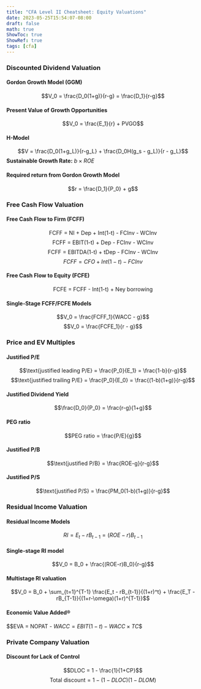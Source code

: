 ```yaml
---
title: "CFA Level II Cheatsheet: Equity Valuations"
date: 2023-05-25T15:54:07-08:00
draft: false
math: true
ShowToc: true
ShowRef: true
tags: [cfa]
---
```

### Discounted Dividend Valuation
#### Gordon Growth Model (GGM)
$$V_0 = \frac{D_0(1+g)}{r-g} = \frac{D_1}{r-g}$$
#### Present Value of Growth Opportunities
$$V_0 = \frac{E_1}{r} + PVGO$$
#### H-Model
$$V = \frac{D_0(1+g_L)}{r-g_L} + \frac{D_0H(g_s - g_L)}{r - g_L}$$
**Sustainable Growth Rate:** $b \times ROE$
#### Required return from Gordon Growth Model
$$r = \frac{D_1}{P_0} + g$$

### Free Cash Flow Valuation
#### Free Cash Flow to Firm (FCFF)
$$\text{FCFF = NI + Dep + Int(1-t) - FCInv - WCInv}$$
$$\text{FCFF = EBIT(1-t) + Dep - FCInv - WCInv}$$
$$\text{FCFF = EBITDA(1-t) + tDep - FCInv - WCInv}$$
$$FCFF = CFO + Int(1-t) - FCInv$$
#### Free Cash Flow to Equity (FCFE)
$$\text{FCFE = FCFF - Int(1-t) + Ney borrowing}$$
#### Single-Stage FCFF/FCFE Models
$$V_0 = \frac{FCFF_1}{WACC - g}$$
$$V_0 = \frac{FCFE_1}{r - g}$$

### Price and EV Multiples
#### Justified P/E
$$\text{justified leading P/E} = \frac{P_0}{E_1} = \frac{1-b}{r-g}$$
$$\text{justified trailing P/E} = \frac{P_0}{E_0} = \frac{(1-b)(1+g)}{r-g}$$
#### Justified Dividend Yield
$$\frac{D_0}{P_0} = \frac{r-g}{1+g}$$
#### PEG ratio
$$PEG ratio = \frac{P/E}{g}$$
#### Justified P/B
$$\text{justified P/B} = \frac{ROE-g}{r-g}$$
#### Justified P/S
$$\text{justified P/S} = \frac{PM_0(1-b)(1+g)}{r-g}$$

### Residual Income Valuation
#### Residual Income Models
$$RI = E_t - rB_{t-1} = (ROE - r)B_{t-1}$$
#### Single-stage RI model
$$V_0 = B_0 + \frac{(ROE-r)B_0}{r-g}$$
#### Multistage RI valuation
$$V_0 = B_0 + \sum_{t=1}^{T-1} \frac{E_t - rB_{t-1}}{(1+r)^t} + \frac{E_T - rB_{T-1}}{(1+r-\omega)(1+r)^{T-1}}$$

#### Economic Value Added®
$$EVA = NOPAT - $WACC = EBIT(1-t) - WACC\times TC$$

### Private Company Valuation
#### Discount for Lack of Control
$$DLOC = 1 - \frac{1}{1+CP}$$
$$\text{Total discount} = 1 - (1-DLOC)(1-DLOM)$$